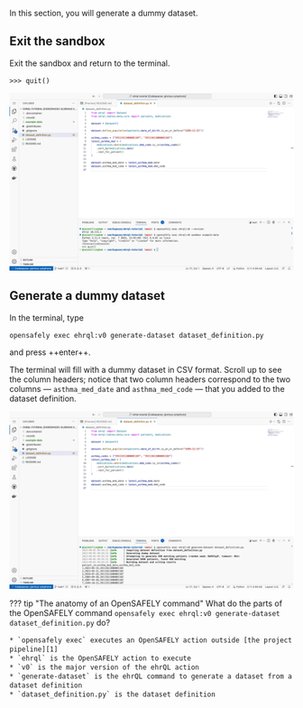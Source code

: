 In this section, you will generate a dummy dataset.

## Exit the sandbox

Exit the sandbox and return to the terminal.

```pycon
>>> quit()
```

![A screenshot of VS Code, showing the terminal](the_terminal.png)

## Generate a dummy dataset

In the terminal, type

```
opensafely exec ehrql:v0 generate-dataset dataset_definition.py
```

and press ++enter++.

The terminal will fill with a dummy dataset in CSV format.
Scroll up to see the column headers;
notice that two column headers correspond to the two columns
— `asthma_med_date` and `asthma_med_code` —
that you added to the dataset definition.

![A screenshot of VS Code, showing the terminal after the `opensafely exec` command was run](opensafely_exec.png)

??? tip "The anatomy of an OpenSAFELY command"
    What do the parts of the OpenSAFELY command
    `opensafely exec ehrql:v0 generate-dataset dataset_definition.py`
    do?

    * `opensafely exec` executes an OpenSAFELY action outside [the project pipeline][1]
    * `ehrql` is the OpenSAFELY action to execute
    * `v0` is the major version of the ehrQL action
    * `generate-dataset` is the ehrQL command to generate a dataset from a dataset definition
    * `dataset_definition.py` is the dataset definition

[1]: https://docs.opensafely.org/actions-pipelines/
